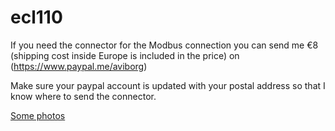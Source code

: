 # ecl110

If you need the connector for the Modbus connection you can send me €8 (shipping cost inside Europe is included in the price) on (https://www.paypal.me/aviborg)


Make sure your paypal account is updated with your postal address so that I know where to send the connector.

[Some photos](https://photos.app.goo.gl/UHPFnWeBQ5qCrrUs7)
